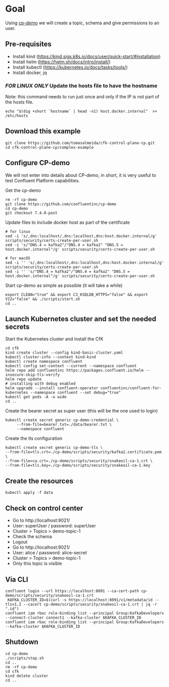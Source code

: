# Goal

Using [cp-demo](https://docs.confluent.io/platform/current/tutorials/cp-demo/docs/overview.html) we will create a topic, schema and give permissions to an user.

## Pre-requisites
- Install kind (https://kind.sigs.k8s.io/docs/user/quick-start/#installation)
- Install helm (https://helm.sh/docs/intro/install/)
- Install kubectl (https://kubernetes.io/docs/tasks/tools/)
- Install docker, jq

### *FOR LINUX ONLY* Update the hosts file to have the hostname

Note: this command needs to run just once and only if the IP is not part of the hosts file.

```shell
echo "$(dig +short `hostname` | head -n1) host.docker.internal"  >> /etc/hosts
```

## Download this example

```shell
git clone https://github.com/tomasalmeida/cfk-control-plane-cp.git
cd cfk-control-plane-cp/complex-example
```

## Configure CP-demo

We will not enter into details about CP-demo, in short, it is very useful to test Confluent Platform capabilities.

Get the cp-demo
```shell
rm -rf cp-demo
git clone https://github.com/confluentinc/cp-demo
cd cp-demo
git checkout 7.4.0-post
```

Update files to include docker host as part of the certificate
```shell
# for linux
sed -i 's/,dns:localhost/,dns:localhost,dns:host.docker.internal/g' scripts/security/certs-create-per-user.sh
sed -i 's/"DNS.4 = kafka2"/"DNS.4 = kafka2" "DNS.5 = host.docker.internal"/g' scripts/security/certs-create-per-user.sh

# for macOS
sed -i '' 's/,dns:localhost/,dns:localhost,dns:host.docker.internal/g' scripts/security/certs-create-per-user.sh
sed -i '' 's/"DNS.4 = kafka2"/"DNS.4 = kafka2" "DNS.5 = host.docker.internal"/g' scripts/security/certs-create-per-user.sh
```

Start cp-demo as simple as possible (it will take a while)
```shell
export CLEAN="true" && export C3_KSQLDB_HTTPS="false" && export VIZ="false" && ./scripts/start.sh
cd ..
```

## Launch Kubernetes cluster and set the needed secrets

Start the Kubernetes cluster and install the CfK
```shell
cd cfk
kind create cluster --config kind-basic-cluster.yaml
kubectl cluster-info --context kind-kind
kubectl create namespace confluent
kubectl config set-context --current --namespace confluent
helm repo add confluentinc https://packages.confluent.io/helm --insecure-skip-tls-verify
helm repo update
# installing with debug enabled
helm upgrade --install confluent-operator confluentinc/confluent-for-kubernetes --namespace confluent --set debug="true"
kubectl get pods -A -o wide
cd ..
```

Create the bearer secret as super user (this will be the one used to login)

```shell
kubectl create secret generic cp-demo-credential \
     --from-file=bearer.txt=./data/bearer.txt \
     --namespace confluent
```

Create the tls configuration

```shell
kubectl create secret generic cp-demo-tls \
--from-file=tls.crt=./cp-demo/scripts/security/kafka2.certificate.pem \
--from-file=ca.crt=./cp-demo/scripts/security/snakeoil-ca-1.crt \
--from-file=tls.key=./cp-demo/scripts/security/snakeoil-ca-1.key
````

## Create the resources

```shell
kubectl apply -f data
```


## Check on control center

- Go to http://localhost:9021/
- User: superUser / password: superUser
- Cluster > Topics > demo-topic-1
- Check the schema
- Logout
- Go to http://localhost:9021/
- User: alice / password: alice-secret
- Cluster > Topics > demo-topic-1
- Only this topic is visible


## Via CLI

```shell
confluent login --url https://localhost:8091 --ca-cert-path cp-demo/scripts/security/snakeoil-ca-1.crt
 KAFKA_CLUSTER_ID=$(curl -s https://localhost:8091/v1/metadata/id --tlsv1.2 --cacert cp-demo/scripts/security/snakeoil-ca-1.crt | jq -r ".id")
confluent iam rbac role-binding list --principal Group:KafkaDevelopers --connect-cluster connect1 --kafka-cluster $KAFKA_CLUSTER_ID
confluent iam rbac role-binding list --principal Group:KafkaDevelopers --kafka-cluster $KAFKA_CLUSTER_ID
```

## Shutdown

```shell
cd cp-demo
./scripts/stop.sh
cd ..
rm -rf cp-demo
cd cfk
kind delete cluster
cd ..
```
